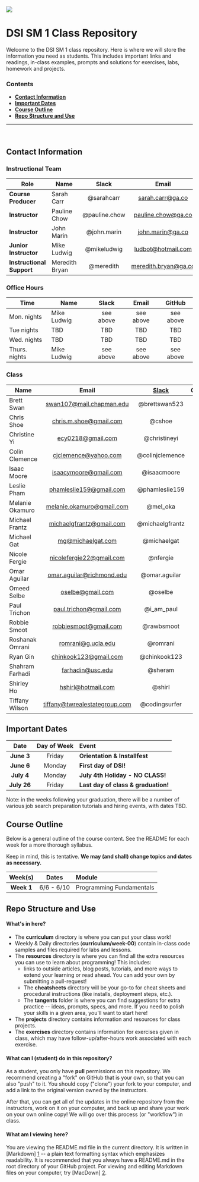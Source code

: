 # ![](https://ga-dash.s3.amazonaws.com/production/assets/logo-9f88ae6c9c3871690e33280fcf557f33.png)
# DSI SM 1 Class Repository

Welcome to the DSI SM 1 class repository. Here is where
we will store the information you need as students. This includes important
links and readings, in-class examples, prompts and solutions for exercises,
labs, homework and projects.

<!--In order to submit your homework to this repo and share it with your
instructional team and classmates, please follow the
**[Homework Submission Process](homework_submission_process.md)**
*[note: this document has not been uploaded yet]*. -->

### Contents

- [**Contact Information**](#contact-information)
- [**Important Dates**](#important-dates)
- [**Course Outline**](#course-outline)
- [**Repo Structure and Use**](#repo-structure-and-use)

---

<br>

## Contact Information

### Instructional Team

| Role                      | Name               | Slack               | Email                    | GitHub                 |
|---------------------------|--------------------|:-------------------:|:------------------------:|:----------------------:|
| **Course Producer**       | Sarah Carr         | @sarahcarr          | sarah.carr@ga.co         | [sarahcarr][sarahcarr] |
| **Instructor**            | Pauline Chow       | @pauline.chow       | pauline.chow@ga.co       | [pauline][pauline]     |
| **Instructor**            | John Marin         | @john.marin         | john.marin@ga.co         | [j-a-marin][j-a-marin] |
| **Junior Instructor**     | Mike Ludwig        | @mikeludwig         | ludbot@hotmail.com       | [mikeludwig][mikeludwig] |
| **Instructional Support** | Meredith Bryan     | @meredith           | meredith.bryan@ga.co     | [mer8][mer8]           |

[sarahcarr]: https://github.com/SarahCarr
[pauline]:   https://github.com/powchow
[j-a-marin]: https://github.com/j-a-marin
[mikeludwig]: https://github.com/mikeludwig
[mer8]:      https://github.com/mer8  

### Office Hours

| Time           | Name            | Slack      | Email                   | GitHub                                        |
|----------------|-----------------|:----------:|:-----------------------:|:---------------------------------------------:|
| Mon. nights    | Mike Ludwig     | see above  | see above               | see above                                     |
| Tue  nights    | TBD             | TBD        | TBD                     | TBD                                           |
| Wed. nights    | TBD             | TBD        | TBD                     | TBD                                           |
| Thurs. nights  | Mike Ludwig     | see above  | see above               | see above                                     | 



### Class

| Name                 | Email                          | [Slack](https://ga-students.slack.com) | GitHub             |
|----------------------|:------------------------------:|:-----------------:|:---------------------------------------:|
| Brett	Swan	         | swan107@mail.chapman.edu       | @brettswan523     | 
| Chris	Shoe	         | chris.m.shoe@gmail.com         | @cshoe            | 
| Christine	Yi	       | ecy0218@gmail.com              | @christineyi      | 
| Colin	Clemence	     | cjclemence@yahoo.com           | @colinjclemence   | 
| Isaac	Moore	         | isaacymoore@gmail.com          | @isaacmoore       | 
| Leslie Pham          | phamleslie159@gmail.com        | @phamleslie159    | 
| Melanie Okamuro      | melanie.okamuro@gmail.com      | @mel_oka          | 
| Michael	Frantz       | michaelgfrantz@gmail.com       | @michaelgfrantz   | 
| Michael	Gat          | mg@michaelgat.com              | @michaelgat       |  
| Nicole Fergie        | nicolefergie22@gmail.com       | @nfergie          | 	
| Omar Aguilar         | omar.aguilar@richmond.edu      | @omar.aguilar     |  	
| Omeed	Selbe          | oselbe@gmail.com               | @oselbe           | 		
| Paul Trichon         | paul.trichon@gmail.com         | @i_am_paul        | 		
| Robbie Smoot         | robbiesmoot@gmail.com          | @rawbsmoot        | 			
| Roshanak Omrani      | romrani@g.ucla.edu             | @romrani          | 				
| Ryan	Gin            | chinkook123@gmail.com          | @chinkook123      | 				
| Shahram Farhadi      | farhadin@usc.edu               | @sheram           | 					
| Shirley	Ho           | hshirl@hotmail.com             | @shirl            | 						
| Tiffany	Wilson       | tiffany@twrealestategroup.com  | @codingsurfer     | 				


## Important Dates

| Date             | Day of Week | Event |
|:----------------:|:-----------:|:------|
| **June 3**       | Friday      | **Orientation & Installfest**       |
| **June 6**       | Monday      | **First day of DSI!**               |
| **July 4**       | Monday      | **July 4th Holiday - NO CLASS!**    |
| **July 26**      | Friday      | **Last day of class & graduation!** |


Note: in the weeks following your graduation, there will be a number of various
job search preparation tutorials and hiring events, with dates TBD.

## Course Outline

Below is a general outline of the course content. See the README for each week for a more thorough syllabus.

Keep in mind, this is tentative. **We may (and shall) change topics and dates as necessary.**

| Week(s)     | Dates         | Module                         |
|:-----------:|:-------------:|:-------------------------------|
| **Week 1**  | 6/6 - 6/10     | Programming Fundamentals         |


## Repo Structure and Use

#### What's in here?

- The **curriculum** directory is where you can put your class work!
- Weekly & Daily directories (**curriculum/week-00**) contain in-class code samples and
  files required for labs and lessons.
- The **resources** directory is where you can find all the extra resources you
  can use to learn about programming! This includes:
  - links to outside articles, blog posts, tutorials, and more ways to extend
    your learning or read ahead. You can add your own by submitting a pull-request!
  - The **cheatsheets** directory will be your go-to for cheat sheets and
    procedural instructions (like installs, deployment steps, etc.).
  - The **tangents** folder is where you can find suggestions for extra
    practice -- ideas, prompts, specs, and more. If you need to polish your
    skills in a given area, you'll want to start here!
- The **projects** directory contains information and resources for class
  projects.
- The **exercises** directory contains information for exercises given in class, which
  may have follow-up/after-hours work associated with each exercise. 

#### What can I (student) do in this repository?

As a student, you only have **pull** permissions on this repository. We recommend
creating a "fork" on GitHub that is your own, so that you can also "push" to it.
You should copy ("clone") your fork to your computer, and add a link to the
original version owned by the instructors.

After that, you can get all of the updates in the online repository from the
instructors, work on it on your computer, and back up and share your work on
your own online copy! We will go over this process (or "workflow") in class.

#### What am I viewing here?

You are viewing the README.md file in the current directory. It is written in
[Markdown] [1] -- a plain text formatting syntax which emphasizes readability.
It is recommended that you always have a README.md in the root directory of
your GitHub project. For viewing and editing Markdown files on your
computer, try [MacDown] [2].

[1]: http://daringfireball.net/projects/markdown/    "Markdown"
[2]: http://macdown.uranusjr.com/                    "MacDown"
